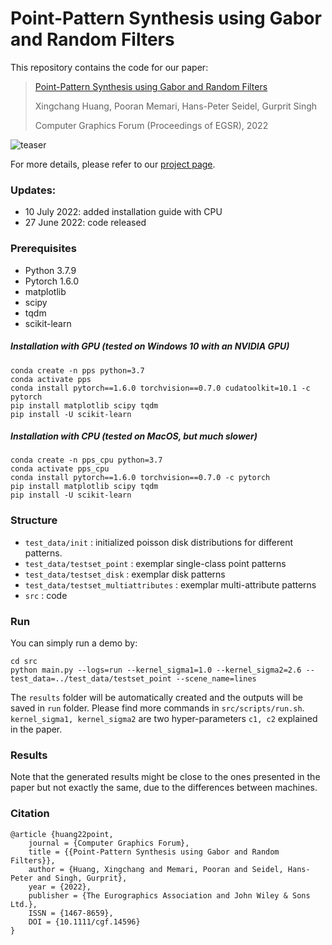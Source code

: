 # Point-Pattern Synthesis using Gabor and Random Filters

This repository contains the code for our paper:

> [Point-Pattern Synthesis using Gabor and Random Filters](https://xchhuang.github.io/pps_gabor_random/paper.pdf)
>
> Xingchang Huang, Pooran Memari, Hans-Peter Seidel, Gurprit Singh
> 
> Computer Graphics Forum (Proceedings of EGSR), 2022

![teaser](teaser.png)

For more details, please refer to our [project page](https://xchhuang.github.io/pps_gabor_random/index.html).

### Updates:
* 10 July 2022: added installation guide with CPU
* 27 June 2022: code released

### Prerequisites
* Python 3.7.9
* Pytorch 1.6.0
* matplotlib
* scipy 
* tqdm
* scikit-learn

##### Installation with GPU (tested on Windows 10 with an NVIDIA GPU)
```
conda create -n pps python=3.7
conda activate pps
conda install pytorch==1.6.0 torchvision==0.7.0 cudatoolkit=10.1 -c pytorch
pip install matplotlib scipy tqdm
pip install -U scikit-learn
```

##### Installation with CPU (tested on MacOS, but much slower)
```
conda create -n pps_cpu python=3.7
conda activate pps_cpu
conda install pytorch==1.6.0 torchvision==0.7.0 -c pytorch
pip install matplotlib scipy tqdm
pip install -U scikit-learn
```


### Structure
* `test_data/init` : initialized poisson disk distributions for different patterns.
* `test_data/testset_point` : exemplar single-class point patterns
* `test_data/testset_disk` : exemplar disk patterns
* `test_data/testset_multiattributes` : exemplar multi-attribute patterns
* `src` : code

### Run

You can simply run a demo by: 
```
cd src
python main.py --logs=run --kernel_sigma1=1.0 --kernel_sigma2=2.6 --test_data=../test_data/testset_point --scene_name=lines
```

The `results` folder will be automatically created and the outputs will be saved in `run` folder. Please find more commands in `src/scripts/run.sh`. `kernel_sigma1, kernel_sigma2` are two hyper-parameters `c1, c2` explained in the paper.

### Results
Note that the generated results might be close to the ones presented in the paper but not exactly the same, due to the differences between machines.

### Citation
```
@article {huang22point,
    journal = {Computer Graphics Forum},
    title = {{Point-Pattern Synthesis using Gabor and Random Filters}},
    author = {Huang, Xingchang and Memari, Pooran and Seidel, Hans-Peter and Singh, Gurprit},
    year = {2022},
    publisher = {The Eurographics Association and John Wiley & Sons Ltd.},
    ISSN = {1467-8659},
    DOI = {10.1111/cgf.14596}
}
```
